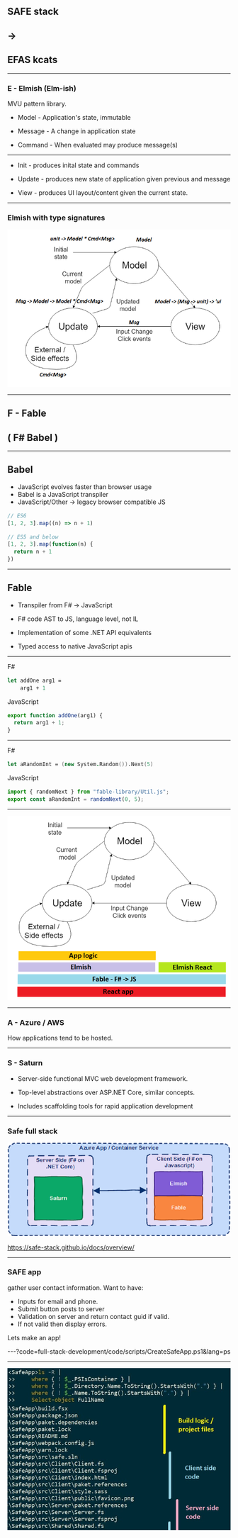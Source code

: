
## SAFE stack 
## ->
## EFAS kcats

---

### E - Elmish (Elm-ish)
  
MVU pattern library.

- Model - Application's state, immutable

- Message - A change in application state

- Command - When evaluated may produce message(s)

---

- Init - produces inital state and commands

- Update - produces new state of application given previous and message

- View - produces UI layout/content given the current state.

---

### Elmish with type signatures

![MVU](full-stack-development/assets/img/mvuTypes.png)

---

## F - Fable

## ( F# Babel )

---

## Babel

- JavaScript evolves faster than browser usage
- Babel is a JavaScript transpiler
- JavaScript/Other -> legacy browser compatible JS

```javascript
// ES6
[1, 2, 3].map((n) => n + 1)
```

```javascript
// ES5 and below
[1, 2, 3].map(function(n) {
  return n + 1
})
```

---

## Fable

- Transpiler from F# -> JavaScript

- F# code AST to JS, language level, not IL

- Implementation of some .NET API equivalents

- Typed access to native JavaScript apis

---

F#

```fsharp
let addOne arg1 = 
    arg1 + 1
```

JavaScript

```javascript
export function addOne(arg1) {
  return arg1 + 1;
}
```

---

F#

```fsharp
let aRandomInt = (new System.Random()).Next(5)
```

JavaScript

```javascript
import { randomNext } from "fable-library/Util.js";
export const aRandomInt = randomNext(0, 5);
```

---

![FableElmish](full-stack-development/assets/img/mvuFable.png)

---

### A - Azure / AWS 

How applications tend to be hosted.

---

### S - Saturn

- Server-side functional MVC web development framework.

- Top-level abstractions over ASP.NET Core, similar concepts. 

- Includes scaffolding tools for rapid application development

---

### Safe full stack

![FullStack](full-stack-development/assets/img/safeFullStack.png)

https://safe-stack.github.io/docs/overview/

---

### SAFE app

gather user contact information. Want to have:

- Inputs for email and phone.
- Submit button posts to server
- Validation on server and return contact guid if valid.
- If not valid then display errors.

Lets make an app!

---?code=full-stack-development/code/scripts/CreateSafeApp.ps1&lang=ps

---

![Files](full-stack-development/assets/img/SafeNewFilesAnnotated.jpg)

